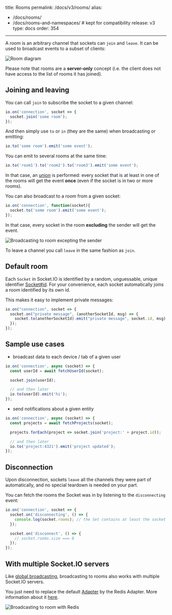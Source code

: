 title: Rooms
permalink: /docs/v3/rooms/
alias:
  - /docs/rooms/
  - /docs/rooms-and-namespaces/ # kept for compatibility
release: v3
type: docs
order: 354
---

A *room* is an arbitrary channel that sockets can `join` and `leave`. It can be used to broadcast events to a subset of clients:

![Room diagram](/images/rooms.png)

Please note that rooms are a **server-only** concept (i.e. the client does not have access to the list of rooms it has joined).

## Joining and leaving

You can call `join` to subscribe the socket to a given channel:

```js
io.on('connection', socket => {
  socket.join('some room');
});
```

And then simply use `to` or `in` (they are the same) when broadcasting or emitting:

```js
io.to('some room').emit('some event');
```

You can emit to several rooms at the same time:

```js
io.to('room1').to('room2').to('room3').emit('some event');
```

In that case, an <a href="https://en.wikipedia.org/wiki/Union_(set_theory)">union</a> is performed: every socket that is at least in one of the rooms will get the event **once** (even if the socket is in two or more rooms).

You can also broadcast to a room from a given socket:

```js
io.on('connection', function(socket){
  socket.to('some room').emit('some event');
});
```

In that case, every socket in the room **excluding** the sender will get the event.

![Broadcasting to room excepting the sender](/images/rooms2.png)

To leave a channel you call `leave` in the same fashion as `join`.

## Default room

Each `Socket` in Socket.IO is identified by a random, unguessable, unique identifier [Socket#id](/docs/v3/server-socket-instance/#Socket-id). For your convenience, each socket automatically joins a room identified by its own id.

This makes it easy to implement private messages:

```js
io.on("connection", socket => {
  socket.on("private message", (anotherSocketId, msg) => {
    socket.to(anotherSocketId).emit("private message", socket.id, msg);
  });
});
```

## Sample use cases

- broadcast data to each device / tab of a given user

```js
io.on('connection', async (socket) => {
  const userId = await fetchUserId(socket);

  socket.join(userId);

  // and then later
  io.to(userId).emit('hi');
});
```

- send notifications about a given entity

```js
io.on('connection', async (socket) => {
  const projects = await fetchProjects(socket);

  projects.forEach(project => socket.join('project:' + project.id));

  // and then later
  io.to('project:4321').emit('project updated');
});
```

## Disconnection

Upon disconnection, sockets `leave` all the channels they were part of automatically, and no special teardown is needed on your part.

You can fetch the rooms the Socket was in by listening to the `disconnecting` event:

```js
io.on('connection', socket => {
  socket.on('disconnecting', () => {
    console.log(socket.rooms); // the Set contains at least the socket ID
  });

  socket.on('disconnect', () => {
    // socket.rooms.size === 0
  });
});
```

## With multiple Socket.IO servers

Like [global broadcasting](/docs/v3/broadcasting-events/#With-multiple-Socket-IO-servers), broadcasting to rooms also works with multiple Socket.IO servers.

You just need to replace the default [Adapter](/docs/v3/glossary/#Adapter) by the Redis Adapter. More information about it [here](/docs/v3/using-multiple-nodes/#Passing-events-between-nodes).

![Broadcasting to room with Redis](/images/rooms-redis.png)
